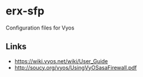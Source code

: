 # erx-sfp
Configuration files for Vyos

## Links
- https://wiki.vyos.net/wiki/User_Guide
- http://soucy.org/vyos/UsingVyOSasaFirewall.pdf